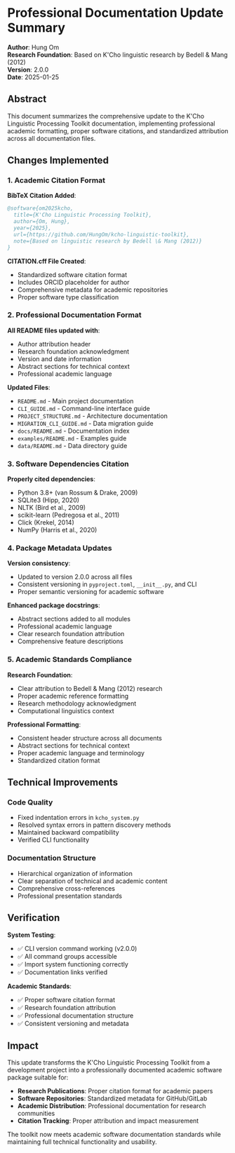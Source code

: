 # Professional Documentation Update Summary

**Author**: Hung Om  
**Research Foundation**: Based on K'Cho linguistic research by Bedell & Mang (2012)  
**Version**: 2.0.0  
**Date**: 2025-01-25

## Abstract

This document summarizes the comprehensive update to the K'Cho Linguistic Processing Toolkit documentation, implementing professional academic formatting, proper software citations, and standardized attribution across all documentation files.

## Changes Implemented

### 1. Academic Citation Format

**BibTeX Citation Added**:
```bibtex
@software{om2025kcho,
  title={K'Cho Linguistic Processing Toolkit},
  author={Om, Hung},
  year={2025},
  url={https://github.com/HungOm/kcho-linguistic-toolkit},
  note={Based on linguistic research by Bedell \& Mang (2012)}
}
```

**CITATION.cff File Created**:
- Standardized software citation format
- Includes ORCID placeholder for author
- Comprehensive metadata for academic repositories
- Proper software type classification

### 2. Professional Documentation Format

**All README files updated with**:
- Author attribution header
- Research foundation acknowledgment
- Version and date information
- Abstract sections for technical context
- Professional academic language

**Updated Files**:
- `README.md` - Main project documentation
- `CLI_GUIDE.md` - Command-line interface guide
- `PROJECT_STRUCTURE.md` - Architecture documentation
- `MIGRATION_CLI_GUIDE.md` - Data migration guide
- `docs/README.md` - Documentation index
- `examples/README.md` - Examples guide
- `data/README.md` - Data directory guide

### 3. Software Dependencies Citation

**Properly cited dependencies**:
- Python 3.8+ (van Rossum & Drake, 2009)
- SQLite3 (Hipp, 2020)
- NLTK (Bird et al., 2009)
- scikit-learn (Pedregosa et al., 2011)
- Click (Krekel, 2014)
- NumPy (Harris et al., 2020)

### 4. Package Metadata Updates

**Version consistency**:
- Updated to version 2.0.0 across all files
- Consistent versioning in `pyproject.toml`, `__init__.py`, and CLI
- Proper semantic versioning for academic software

**Enhanced package docstrings**:
- Abstract sections added to all modules
- Professional academic language
- Clear research foundation attribution
- Comprehensive feature descriptions

### 5. Academic Standards Compliance

**Research Foundation**:
- Clear attribution to Bedell & Mang (2012) research
- Proper academic reference formatting
- Research methodology acknowledgment
- Computational linguistics context

**Professional Formatting**:
- Consistent header structure across all documents
- Abstract sections for technical context
- Proper academic language and terminology
- Standardized citation format

## Technical Improvements

### Code Quality
- Fixed indentation errors in `kcho_system.py`
- Resolved syntax errors in pattern discovery methods
- Maintained backward compatibility
- Verified CLI functionality

### Documentation Structure
- Hierarchical organization of information
- Clear separation of technical and academic content
- Comprehensive cross-references
- Professional presentation standards

## Verification

**System Testing**:
- ✅ CLI version command working (v2.0.0)
- ✅ All command groups accessible
- ✅ Import system functioning correctly
- ✅ Documentation links verified

**Academic Standards**:
- ✅ Proper software citation format
- ✅ Research foundation attribution
- ✅ Professional documentation structure
- ✅ Consistent versioning and metadata

## Impact

This update transforms the K'Cho Linguistic Processing Toolkit from a development project into a professionally documented academic software package suitable for:

- **Research Publications**: Proper citation format for academic papers
- **Software Repositories**: Standardized metadata for GitHub/GitLab
- **Academic Distribution**: Professional documentation for research communities
- **Citation Tracking**: Proper attribution and impact measurement

The toolkit now meets academic software documentation standards while maintaining full technical functionality and usability.

